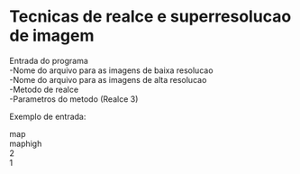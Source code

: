 # Tecnicas de realce e superresolucao de imagem

Entrada do programa <br/>
-Nome do arquivo para as imagens de baixa resolucao <br/>
-Nome do arquivo para as imagens de alta resolucao <br/>
-Metodo de realce <br/>
-Parametros do metodo (Realce 3) <br/>

Exemplo de entrada:

map <br/>
maphigh <br/>
2 <br/>
1 <br/>

